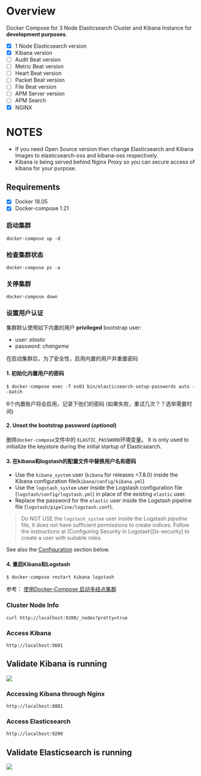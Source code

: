 # **Overview**
Docker Compose for 3 Node Elasticsearch Cluster and Kibana Instance for **development purposes**.

- [x] 1 Node Elasticsearch version 
- [x] Kibana version 
- [ ] Audit Beat version 
- [ ] Metric Beat version 
- [ ] Heart Beat version 
- [ ] Packet Beat version 
- [ ] File Beat version 
- [ ] APM Server version 
- [ ] APM Search 
- [x] NGINX

# **NOTES**
- If you need Open Source version then change Elasticsearch and Kibana Images to elasticsearch-oss and kibana-oss respectively.
- Kibana is being served behind Nginx Proxy so you can secure access of kibana for your purpose.


## **Requirements**
- [x] Docker 18.05
- [x] Docker-compose 1.21

### 启动集群
```
docker-compose up -d
```

### 检查集群状态
```
docker-compose ps -a
```


### 关停集群
```
docker-compose down
```

### 设置用户认证

集群默认使用如下内置的用户 **privileged** bootstrap user:

* user: *elastic*
* password: *changeme*

在启动集群后，为了安全性，启用内置的用户并重置密码

#### 1. 初始化内置用户的密码


```console
$ docker-compose exec -T es01 bin/elasticsearch-setup-passwords auto --batch
```

6个内置账户将会启用，记录下他们的密码 (如果失败，重试几次？？选举需要时间)

#### 2. Unset the bootstrap password (_optional_)

删除`docker-compose`文件中的  `ELASTIC_PASSWORD`环境变量。 It is only used to initialize the keystore during the initial startup of Elasticsearch.

#### 3. 在kibana和logstash的配置文件中替换用户名和密码

- Use the `kibana_system` user (`kibana` for releases <7.8.0) inside the Kibana configuration file(`kibana/config/kibana.yml`)  
- Use the `logstash_system` user inside the Logstash configuration file (`logstash/config/logstash.yml`) in place of the existing `elastic` user.
- Replace the password for the `elastic` user inside the Logstash pipeline file (`logstash/pipeline/logstash.conf`).

> Do NOT USE the `logstash_system` user inside the Logstash *pipeline* file, it does not have
> sufficient permissions to create indices. Follow the instructions at [Configuring Security in Logstash][ls-security]
> to create a user with suitable roles.

See also the [Configuration](#configuration) section below.

#### 4. 重启Kibana和Logstash

```console
$ docker-compose restart kibana logstash
```

参考： [使用Docker-Compose 启动多结点集群](https://www.elastic.co/guide/en/elasticsearch/reference/current/docker.html)

### **Cluster Node Info**
```
curl http://localhost:9200/_nodes?pretty=true
```

### **Access Kibana**
```
http://localhost:5601
```

## **Validate Kibana is running**
![](images/kibana.png)

### **Accessing Kibana through Nginx**
```
http://localhost:8881
```

### **Access Elasticsearch**
```
http://localhost:9200
```
## **Validate Elasticsearch is running**
![](images/elasticsearch.png)